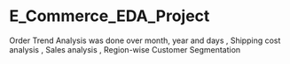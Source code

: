 # E_Commerce_EDA_Project
Order Trend Analysis was done over month, year and days , Shipping cost analysis , Sales analysis , Region-wise Customer Segmentation
